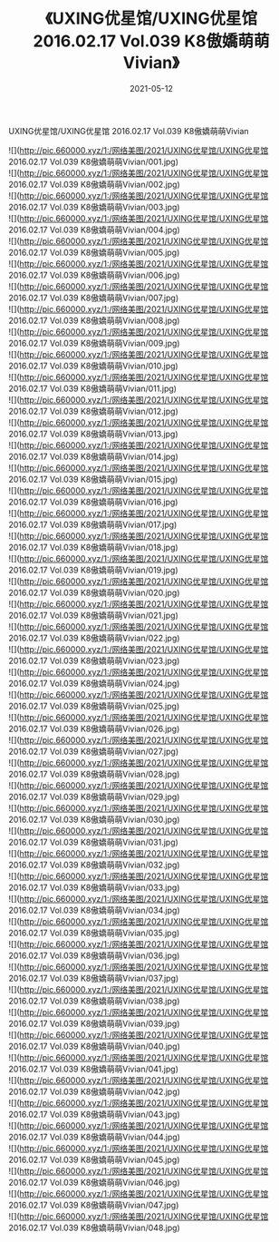 ﻿---
layout: post
title:  《UXING优星馆/UXING优星馆 2016.02.17 Vol.039 K8傲嬌萌萌Vivian》
date:   2021-05-12
img: http://pic.660000.xyz/1:/网络美图/2021/UXING优星馆/UXING优星馆 2016.02.17 Vol.039 K8傲嬌萌萌Vivian/000.jpg
categories: [美女, 清纯, 唯美]
---

UXING优星馆/UXING优星馆 2016.02.17 Vol.039 K8傲嬌萌萌Vivian

 ![](http://pic.660000.xyz/1:/网络美图/2021/UXING优星馆/UXING优星馆 2016.02.17 Vol.039 K8傲嬌萌萌Vivian/001.jpg) <br>![](http://pic.660000.xyz/1:/网络美图/2021/UXING优星馆/UXING优星馆 2016.02.17 Vol.039 K8傲嬌萌萌Vivian/002.jpg) <br>![](http://pic.660000.xyz/1:/网络美图/2021/UXING优星馆/UXING优星馆 2016.02.17 Vol.039 K8傲嬌萌萌Vivian/003.jpg) <br>![](http://pic.660000.xyz/1:/网络美图/2021/UXING优星馆/UXING优星馆 2016.02.17 Vol.039 K8傲嬌萌萌Vivian/004.jpg) <br>![](http://pic.660000.xyz/1:/网络美图/2021/UXING优星馆/UXING优星馆 2016.02.17 Vol.039 K8傲嬌萌萌Vivian/005.jpg) <br>![](http://pic.660000.xyz/1:/网络美图/2021/UXING优星馆/UXING优星馆 2016.02.17 Vol.039 K8傲嬌萌萌Vivian/006.jpg) <br>![](http://pic.660000.xyz/1:/网络美图/2021/UXING优星馆/UXING优星馆 2016.02.17 Vol.039 K8傲嬌萌萌Vivian/007.jpg) <br>![](http://pic.660000.xyz/1:/网络美图/2021/UXING优星馆/UXING优星馆 2016.02.17 Vol.039 K8傲嬌萌萌Vivian/008.jpg) <br>![](http://pic.660000.xyz/1:/网络美图/2021/UXING优星馆/UXING优星馆 2016.02.17 Vol.039 K8傲嬌萌萌Vivian/009.jpg) <br>![](http://pic.660000.xyz/1:/网络美图/2021/UXING优星馆/UXING优星馆 2016.02.17 Vol.039 K8傲嬌萌萌Vivian/010.jpg) <br>![](http://pic.660000.xyz/1:/网络美图/2021/UXING优星馆/UXING优星馆 2016.02.17 Vol.039 K8傲嬌萌萌Vivian/011.jpg) <br>![](http://pic.660000.xyz/1:/网络美图/2021/UXING优星馆/UXING优星馆 2016.02.17 Vol.039 K8傲嬌萌萌Vivian/012.jpg) <br>![](http://pic.660000.xyz/1:/网络美图/2021/UXING优星馆/UXING优星馆 2016.02.17 Vol.039 K8傲嬌萌萌Vivian/013.jpg) <br>![](http://pic.660000.xyz/1:/网络美图/2021/UXING优星馆/UXING优星馆 2016.02.17 Vol.039 K8傲嬌萌萌Vivian/014.jpg) <br>![](http://pic.660000.xyz/1:/网络美图/2021/UXING优星馆/UXING优星馆 2016.02.17 Vol.039 K8傲嬌萌萌Vivian/015.jpg) <br>![](http://pic.660000.xyz/1:/网络美图/2021/UXING优星馆/UXING优星馆 2016.02.17 Vol.039 K8傲嬌萌萌Vivian/016.jpg) <br>![](http://pic.660000.xyz/1:/网络美图/2021/UXING优星馆/UXING优星馆 2016.02.17 Vol.039 K8傲嬌萌萌Vivian/017.jpg) <br>![](http://pic.660000.xyz/1:/网络美图/2021/UXING优星馆/UXING优星馆 2016.02.17 Vol.039 K8傲嬌萌萌Vivian/018.jpg) <br>![](http://pic.660000.xyz/1:/网络美图/2021/UXING优星馆/UXING优星馆 2016.02.17 Vol.039 K8傲嬌萌萌Vivian/019.jpg) <br>![](http://pic.660000.xyz/1:/网络美图/2021/UXING优星馆/UXING优星馆 2016.02.17 Vol.039 K8傲嬌萌萌Vivian/020.jpg) <br>![](http://pic.660000.xyz/1:/网络美图/2021/UXING优星馆/UXING优星馆 2016.02.17 Vol.039 K8傲嬌萌萌Vivian/021.jpg) <br>![](http://pic.660000.xyz/1:/网络美图/2021/UXING优星馆/UXING优星馆 2016.02.17 Vol.039 K8傲嬌萌萌Vivian/022.jpg) <br>![](http://pic.660000.xyz/1:/网络美图/2021/UXING优星馆/UXING优星馆 2016.02.17 Vol.039 K8傲嬌萌萌Vivian/023.jpg) <br>![](http://pic.660000.xyz/1:/网络美图/2021/UXING优星馆/UXING优星馆 2016.02.17 Vol.039 K8傲嬌萌萌Vivian/024.jpg) <br>![](http://pic.660000.xyz/1:/网络美图/2021/UXING优星馆/UXING优星馆 2016.02.17 Vol.039 K8傲嬌萌萌Vivian/025.jpg) <br>![](http://pic.660000.xyz/1:/网络美图/2021/UXING优星馆/UXING优星馆 2016.02.17 Vol.039 K8傲嬌萌萌Vivian/026.jpg) <br>![](http://pic.660000.xyz/1:/网络美图/2021/UXING优星馆/UXING优星馆 2016.02.17 Vol.039 K8傲嬌萌萌Vivian/027.jpg) <br>![](http://pic.660000.xyz/1:/网络美图/2021/UXING优星馆/UXING优星馆 2016.02.17 Vol.039 K8傲嬌萌萌Vivian/028.jpg) <br>![](http://pic.660000.xyz/1:/网络美图/2021/UXING优星馆/UXING优星馆 2016.02.17 Vol.039 K8傲嬌萌萌Vivian/029.jpg) <br>![](http://pic.660000.xyz/1:/网络美图/2021/UXING优星馆/UXING优星馆 2016.02.17 Vol.039 K8傲嬌萌萌Vivian/030.jpg) <br>![](http://pic.660000.xyz/1:/网络美图/2021/UXING优星馆/UXING优星馆 2016.02.17 Vol.039 K8傲嬌萌萌Vivian/031.jpg) <br>![](http://pic.660000.xyz/1:/网络美图/2021/UXING优星馆/UXING优星馆 2016.02.17 Vol.039 K8傲嬌萌萌Vivian/032.jpg) <br>![](http://pic.660000.xyz/1:/网络美图/2021/UXING优星馆/UXING优星馆 2016.02.17 Vol.039 K8傲嬌萌萌Vivian/033.jpg) <br>![](http://pic.660000.xyz/1:/网络美图/2021/UXING优星馆/UXING优星馆 2016.02.17 Vol.039 K8傲嬌萌萌Vivian/034.jpg) <br>![](http://pic.660000.xyz/1:/网络美图/2021/UXING优星馆/UXING优星馆 2016.02.17 Vol.039 K8傲嬌萌萌Vivian/035.jpg) <br>![](http://pic.660000.xyz/1:/网络美图/2021/UXING优星馆/UXING优星馆 2016.02.17 Vol.039 K8傲嬌萌萌Vivian/036.jpg) <br>![](http://pic.660000.xyz/1:/网络美图/2021/UXING优星馆/UXING优星馆 2016.02.17 Vol.039 K8傲嬌萌萌Vivian/037.jpg) <br>![](http://pic.660000.xyz/1:/网络美图/2021/UXING优星馆/UXING优星馆 2016.02.17 Vol.039 K8傲嬌萌萌Vivian/038.jpg) <br>![](http://pic.660000.xyz/1:/网络美图/2021/UXING优星馆/UXING优星馆 2016.02.17 Vol.039 K8傲嬌萌萌Vivian/039.jpg) <br>![](http://pic.660000.xyz/1:/网络美图/2021/UXING优星馆/UXING优星馆 2016.02.17 Vol.039 K8傲嬌萌萌Vivian/040.jpg) <br>![](http://pic.660000.xyz/1:/网络美图/2021/UXING优星馆/UXING优星馆 2016.02.17 Vol.039 K8傲嬌萌萌Vivian/041.jpg) <br>![](http://pic.660000.xyz/1:/网络美图/2021/UXING优星馆/UXING优星馆 2016.02.17 Vol.039 K8傲嬌萌萌Vivian/042.jpg) <br>![](http://pic.660000.xyz/1:/网络美图/2021/UXING优星馆/UXING优星馆 2016.02.17 Vol.039 K8傲嬌萌萌Vivian/043.jpg) <br>![](http://pic.660000.xyz/1:/网络美图/2021/UXING优星馆/UXING优星馆 2016.02.17 Vol.039 K8傲嬌萌萌Vivian/044.jpg) <br>![](http://pic.660000.xyz/1:/网络美图/2021/UXING优星馆/UXING优星馆 2016.02.17 Vol.039 K8傲嬌萌萌Vivian/045.jpg) <br>![](http://pic.660000.xyz/1:/网络美图/2021/UXING优星馆/UXING优星馆 2016.02.17 Vol.039 K8傲嬌萌萌Vivian/046.jpg) <br>![](http://pic.660000.xyz/1:/网络美图/2021/UXING优星馆/UXING优星馆 2016.02.17 Vol.039 K8傲嬌萌萌Vivian/047.jpg) <br>![](http://pic.660000.xyz/1:/网络美图/2021/UXING优星馆/UXING优星馆 2016.02.17 Vol.039 K8傲嬌萌萌Vivian/048.jpg) <br>